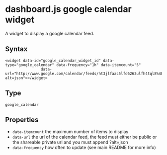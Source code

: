 dashboard.js google calendar widget
============

A widget to display a google calendar feed.

## Syntax
    <widget data-id="google_calendar_widget_id" data-type="google_calendar" data-frequency="1h" data-itemcount="5"
                    data-url="http://www.google.com/calendar/feeds/ht3jlfaac5lfd6263ulfh4tql8%40group.calendar.google.com/public/full?alt=json"></widget>

## Type
`google_calendar`

## Properties

 - `data-itemcount` the maximum number of items to display
 - `data-url` the url of the calendar feed, the feed must either be public or the shareable private url and you must append ?alt=json
 - `data-frequency` how often to update (see main README for more info)
